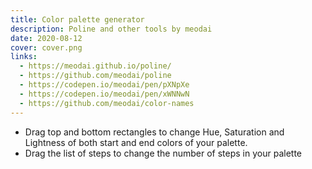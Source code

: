 ```yaml
---
title: Color palette generator
description: Poline and other tools by meodai
date: 2020-08-12
cover: cover.png
links:
  - https://meodai.github.io/poline/
  - https://github.com/meodai/poline
  - https://codepen.io/meodai/pen/pXNpXe
  - https://codepen.io/meodai/pen/xWNNwN
  - https://github.com/meodai/color-names
---
```


<client-only>
  <color-palette id="palette" class="max-w-58ch rounded-2xl overflow-hidden" />
  <div class="mt-4 max-w-20">
    <save-svg svg="palette" />
  </div>
</client-only>

- Drag top and bottom rectangles to change Hue, Saturation and Lightness of both start and end colors of your palette.
- Drag the list of steps to change the number of steps in your palette
